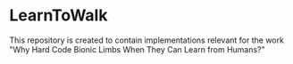 # LearnToWalk
This repository is created to contain implementations relevant for the work "Why Hard Code Bionic Limbs When They Can Learn from Humans?"
